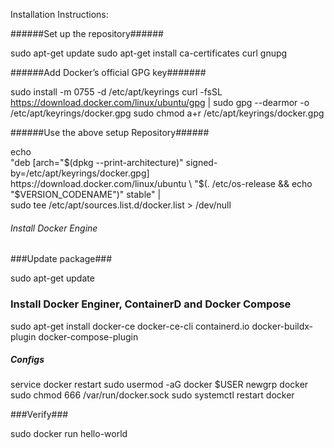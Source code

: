 Installation Instructions:



######Set up the repository######

sudo apt-get update
sudo apt-get install ca-certificates curl gnupg

######Add Docker’s official GPG key#######

sudo install -m 0755 -d /etc/apt/keyrings
curl -fsSL https://download.docker.com/linux/ubuntu/gpg | sudo gpg --dearmor -o /etc/apt/keyrings/docker.gpg
sudo chmod a+r /etc/apt/keyrings/docker.gpg


######Use the above setup Repository######

echo \
  "deb [arch="$(dpkg --print-architecture)" signed-by=/etc/apt/keyrings/docker.gpg] https://download.docker.com/linux/ubuntu \
  "$(. /etc/os-release && echo "$VERSION_CODENAME")" stable" | \
  sudo tee /etc/apt/sources.list.d/docker.list > /dev/null
  
###### Install Docker Engine #######

###Update package###

sudo apt-get update

### Install Docker Enginer, ContainerD and Docker Compose ###

sudo apt-get install docker-ce docker-ce-cli containerd.io docker-buildx-plugin docker-compose-plugin

##### Configs ######

service docker restart
sudo usermod -aG docker $USER
newgrp docker
sudo chmod 666 /var/run/docker.sock
sudo systemctl restart docker 


###Verify###

sudo docker run hello-world


